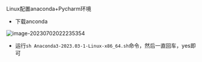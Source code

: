 Linux配置anaconda+Pycharm环境

* 下载anconda

![image-20230702022235354](C:\Users\Lenovo\AppData\Roaming\Typora\typora-user-images\image-20230702022235354.png)

* 运行`sh Anaconda3-2023.03-1-Linux-x86_64.sh`命令，然后一直回车，yes即可

